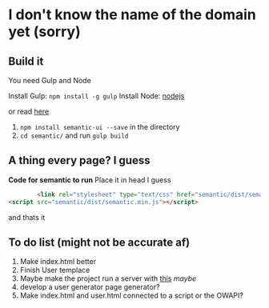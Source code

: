 # I don't know the name of the domain yet (sorry)

## Build it 
You need Gulp and Node

Install Gulp: `npm install -g gulp`
Install Node: [nodejs](https://nodejs.org/en/)

or read [here](http://semantic-ui.com/introduction/getting-started.html])

1. `npm install semantic-ui --save` in the directory
2. `cd semantic/` and run `gulp build`

## A thing every page? I guess
**Code for semantic to run**
Place it in head I guess

```html
        <link rel="stylesheet" type="text/css" href="semantic/dist/semantic.min.css">
<script src="semantic/dist/semantic.min.js"></script>
```

and thats it

## To do list (might not be accurate af)

1. Make index.html better
2. Finish User templace
3. Maybe make the project run a server with [this](https://github.com/SunDwarf/OWAPI) *maybe*
4. develop a user generator page generator?
5. Make index.html and user.html connected to a script or the OWAPI?